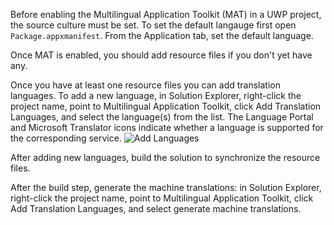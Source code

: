 Before enabling the Multilingual Application Toolkit (MAT) in a UWP project, the source culture must be set. To set the default langauge first open `Package.appxmanifest`. From the Application tab, set the default language.

Once MAT is enabled, you should add resource files if you don't yet have any.

Once you have at least one resource files you can add translation languages. To add a new language, in Solution Explorer, right-click the project name, point to Multilingual Application Toolkit, click Add Translation Languages, and select the language(s) from the list. The Language Portal and Microsoft Translator icons indicate whether a language is supported for the corresponding service. 
![Add Languages](/DocViewerUWP/images/addlanguage.png "Add language menu item")


After adding new languages, build the solution to synchronize the resource files.

After the build step, generate the machine translations: in Solution Explorer, right-click the project name, point to Multilingual Application Toolkit, click Add Translation Languages, and select generate machine translations.


